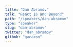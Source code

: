 ```yaml
---
title: "Dan Abramov"
talk: "React 16 and Beyond"
path: "/speakers/dan-abramov"
type: "speaker"
slug: "dan-abramov"
twitter: "dan_abramov"
github: "gaearon"
---
```


